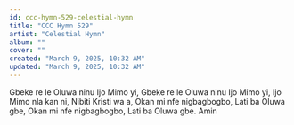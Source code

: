 ```yaml
---
id: ccc-hymn-529-celestial-hymn
title: "CCC Hymn 529"
artist: "Celestial Hymn"
album: ""
cover: ""
created: "March 9, 2025, 10:32 AM"
updated: "March 9, 2025, 10:32 AM"
---
```


Gbeke re le Oluwa ninu Ijo Mimo yi,
Gbeke re le Oluwa ninu Ijo Mimo yi,
Ijo Mimo nla kan ni,
Nibiti Kristi wa a,
Okan mi nfe nigbagbogbo,
Lati ba Oluwa gbe,
Okan mi nfe nigbagbogbo,
Lati ba Oluwa gbe. Amin